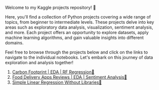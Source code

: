 Welcome to my Kaggle projects repository! 👋

Here, you'll find a collection of Python projects covering a wide range of topics, from beginner to intermediate levels. These projects delve into key areas such as exploratory data analysis, visualization, sentiment analysis, and more. Each project offers an opportunity to explore datasets, apply machine learning algorithms, and gain valuable insights into different domains. 

Feel free to browse through the projects below and click on the links to navigate to the individual notebooks. Let's embark on this journey of data exploration and analysis together!

1) [Carbon Footprint | EDA | RF Regression🌱](https://github.com/OlgaEle/Kaggle-Projects/blob/main/carbon-footprint-eda-rf-regression.ipynb)
2) [Food Delivery Apps Reviews | EDA | Sentiment Analysis🍕](food-delivery-apps-reviews-eda-sentiment-analysis.ipynb)
3) [Simple Linear Regression Without Libraries💸](simple-linear-regression-without-libraries.ipynb)

